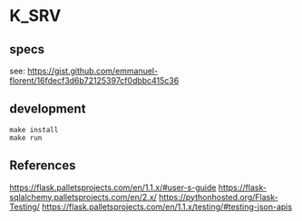 # K_SRV

## specs 

see: https://gist.github.com/emmanuel-florent/16fdecf3d6b72125397cf0dbbc415c36

## development

```
make install
make run
```

## References

https://flask.palletsprojects.com/en/1.1.x/#user-s-guide
https://flask-sqlalchemy.palletsprojects.com/en/2.x/
https://pythonhosted.org/Flask-Testing/
https://flask.palletsprojects.com/en/1.1.x/testing/#testing-json-apis